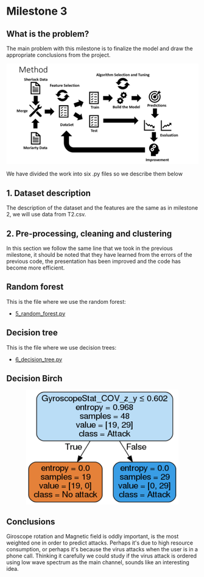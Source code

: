 # Milestone 3
## What is the problem?

The main problem with this milestone is to finalize the model and draw the appropriate conclusions from the project.

![alt text](https://github.com/RoberPlaza/MachineLearningLAB/blob/development/resources/img/problem2.png)

We have divided the work into six .py files so we describe them below

## 1. Dataset description
The description of the dataset and the features are the same as in milestone 2, we will use data from T2.csv.

## 2. Pre-processing, cleaning and clustering
In this section we follow the same line that we took in the previous milestone, it should be noted that they have learned from the errors of the previous code, the presentation has been improved and the code has become more efficient.

## Random forest
This is the file where we use the random forest:
  * [5_random_forest.py](https://github.com/RoberPlaza/MachineLearningLAB/blob/development/milestone3/5_random_forest.py)

## Decision tree
This is the file where we use decision trees:
  * [6_decision_tree.py](https://github.com/RoberPlaza/MachineLearningLAB/blob/development/milestone3/6_decision_tree.py)
  
## Decision Birch 
<p align="center">
  <img width="400" height="300" src="https://github.com/RoberPlaza/MachineLearningLAB/blob/master/milestone3/trees/decision_birch.png">
</p>

## Conclusions
Giroscope rotation and Magnetic field is oddly important, is the most weighted one in order to predict attacks. Perhaps it's due to high resource consumption, or perhaps it's because the virus attacks when the user is in a phone call. Thinking it carefully we could study if the virus attack is ordered using low wave spectrum as the main channel, sounds like an interesting idea.
